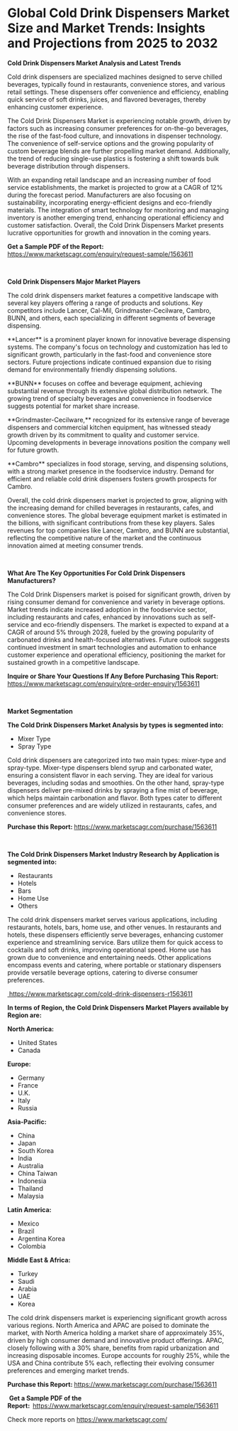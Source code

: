 <p><h1>Global Cold Drink Dispensers Market Size and Market Trends: Insights and Projections from 2025 to 2032</h1></p><p><strong>Cold Drink Dispensers Market Analysis and Latest Trends</strong></p>
<p><p>Cold drink dispensers are specialized machines designed to serve chilled beverages, typically found in restaurants, convenience stores, and various retail settings. These dispensers offer convenience and efficiency, enabling quick service of soft drinks, juices, and flavored beverages, thereby enhancing customer experience.</p><p>The Cold Drink Dispensers Market is experiencing notable growth, driven by factors such as increasing consumer preferences for on-the-go beverages, the rise of the fast-food culture, and innovations in dispenser technology. The convenience of self-service options and the growing popularity of custom beverage blends are further propelling market demand. Additionally, the trend of reducing single-use plastics is fostering a shift towards bulk beverage distribution through dispensers.</p><p>With an expanding retail landscape and an increasing number of food service establishments, the market is projected to grow at a CAGR of 12% during the forecast period. Manufacturers are also focusing on sustainability, incorporating energy-efficient designs and eco-friendly materials. The integration of smart technology for monitoring and managing inventory is another emerging trend, enhancing operational efficiency and customer satisfaction. Overall, the Cold Drink Dispensers Market presents lucrative opportunities for growth and innovation in the coming years.</p></p>
<p><strong>Get a Sample PDF of the Report:&nbsp;</strong> <a href="https://www.marketscagr.com/enquiry/request-sample/1563611?utm_campaign=3092&utm_medium=2&utm_source=Github&utm_content=ia&utm_term=05032025&utm_id=cold-drink-dispensers">https://www.marketscagr.com/enquiry/request-sample/1563611</a></p>
<p>&nbsp;</p>
<p><strong>Cold Drink Dispensers Major Market Players</strong></p>
<p><p>The cold drink dispensers market features a competitive landscape with several key players offering a range of products and solutions. Key competitors include Lancer, Cal-Mil, Grindmaster-Cecilware, Cambro, BUNN, and others, each specializing in different segments of beverage dispensing.</p><p>**Lancer** is a prominent player known for innovative beverage dispensing systems. The company's focus on technology and customization has led to significant growth, particularly in the fast-food and convenience store sectors. Future projections indicate continued expansion due to rising demand for environmentally friendly dispensing solutions.</p><p>**BUNN** focuses on coffee and beverage equipment, achieving substantial revenue through its extensive global distribution network. The growing trend of specialty beverages and convenience in foodservice suggests potential for market share increase.</p><p>**Grindmaster-Cecilware,** recognized for its extensive range of beverage dispensers and commercial kitchen equipment, has witnessed steady growth driven by its commitment to quality and customer service. Upcoming developments in beverage innovations position the company well for future growth.</p><p>**Cambro** specializes in food storage, serving, and dispensing solutions, with a strong market presence in the foodservice industry. Demand for efficient and reliable cold drink dispensers fosters growth prospects for Cambro.</p><p>Overall, the cold drink dispensers market is projected to grow, aligning with the increasing demand for chilled beverages in restaurants, cafes, and convenience stores. The global beverage equipment market is estimated in the billions, with significant contributions from these key players. Sales revenues for top companies like Lancer, Cambro, and BUNN are substantial, reflecting the competitive nature of the market and the continuous innovation aimed at meeting consumer trends.</p></p>
<p>&nbsp;</p>
<p><strong>What Are The Key Opportunities For Cold Drink Dispensers Manufacturers?</strong></p>
<p><p>The Cold Drink Dispensers market is poised for significant growth, driven by rising consumer demand for convenience and variety in beverage options. Market trends indicate increased adoption in the foodservice sector, including restaurants and cafes, enhanced by innovations such as self-service and eco-friendly dispensers. The market is expected to expand at a CAGR of around 5% through 2028, fueled by the growing popularity of carbonated drinks and health-focused alternatives. Future outlook suggests continued investment in smart technologies and automation to enhance customer experience and operational efficiency, positioning the market for sustained growth in a competitive landscape.</p></p>
<p><strong>Inquire or Share Your Questions If Any Before Purchasing This Report:</strong> <a href="https://www.marketscagr.com/enquiry/pre-order-enquiry/1563611?utm_campaign=3092&utm_medium=2&utm_source=Github&utm_content=ia&utm_term=05032025&utm_id=cold-drink-dispensers">https://www.marketscagr.com/enquiry/pre-order-enquiry/1563611</a></p>
<p>&nbsp;</p>
<p><strong>Market Segmentation</strong></p>
<p><strong>The Cold Drink Dispensers Market Analysis by types is segmented into:</strong></p>
<p><ul><li>Mixer Type</li><li>Spray Type</li></ul></p>
<p><p>Cold drink dispensers are categorized into two main types: mixer-type and spray-type. Mixer-type dispensers blend syrup and carbonated water, ensuring a consistent flavor in each serving. They are ideal for various beverages, including sodas and smoothies. On the other hand, spray-type dispensers deliver pre-mixed drinks by spraying a fine mist of beverage, which helps maintain carbonation and flavor. Both types cater to different consumer preferences and are widely utilized in restaurants, cafes, and convenience stores.</p></p>
<p><strong>Purchase this Report:&nbsp;</strong><a href="https://www.marketscagr.com/purchase/1563611?utm_campaign=3092&utm_medium=2&utm_source=Github&utm_content=ia&utm_term=05032025&utm_id=cold-drink-dispensers">https://www.marketscagr.com/purchase/1563611</a></p>
<p>&nbsp;</p>
<p><strong>The Cold Drink Dispensers Market Industry Research by Application is segmented into:</strong></p>
<p><ul><li>Restaurants</li><li>Hotels</li><li>Bars</li><li>Home Use</li><li>Others</li></ul></p>
<p><p>The cold drink dispensers market serves various applications, including restaurants, hotels, bars, home use, and other venues. In restaurants and hotels, these dispensers efficiently serve beverages, enhancing customer experience and streamlining service. Bars utilize them for quick access to cocktails and soft drinks, improving operational speed. Home use has grown due to convenience and entertaining needs. Other applications encompass events and catering, where portable or stationary dispensers provide versatile beverage options, catering to diverse consumer preferences.</p></p>
<p><a href="https://www.marketscagr.com/cold-drink-dispensers-r1563611?utm_campaign=3092&utm_medium=2&utm_source=Github&utm_content=ia&utm_term=05032025&utm_id=cold-drink-dispensers">&nbsp;https://www.marketscagr.com/cold-drink-dispensers-r1563611</a></p>
<p><strong>In terms of Region, the Cold Drink Dispensers Market Players available by Region are:</strong></p>
<p>
    <p> <strong> North America: </strong>
        <ul>
            <li>United States</li>
            <li>Canada</li>
        </ul>
        </p> 
    <p> <strong> Europe: </strong>
        <ul>
            <li>Germany</li>
            <li>France</li>
            <li>U.K.</li>
            <li>Italy</li>
            <li>Russia</li>
        </ul>
        </p> 
    <p> <strong> Asia-Pacific: </strong>
        <ul>
            <li>China</li>
            <li>Japan</li>
            <li>South Korea</li>
            <li>India</li>
            <li>Australia</li>
            <li>China Taiwan</li>
            <li>Indonesia</li>
            <li>Thailand</li>
            <li>Malaysia</li>
        </ul>
        </p> 
    <p> <strong> Latin America: </strong>
        <ul>
            <li>Mexico</li>
            <li>Brazil</li>
            <li>Argentina Korea</li>
            <li>Colombia</li>
        </ul>
        </p> 
    <p> <strong> Middle East & Africa: </strong>
        <ul>
            <li>Turkey</li>
            <li>Saudi</li>
            <li>Arabia</li>
            <li>UAE</li>
            <li>Korea</li>
        </ul>
    </p>
    </p>
<p><p>The cold drink dispensers market is experiencing significant growth across various regions. North America and APAC are poised to dominate the market, with North America holding a market share of approximately 35%, driven by high consumer demand and innovative product offerings. APAC, closely following with a 30% share, benefits from rapid urbanization and increasing disposable incomes. Europe accounts for roughly 25%, while the USA and China contribute 5% each, reflecting their evolving consumer preferences and emerging market trends.</p></p>
<p><strong>Purchase this Report: </strong><a href="https://www.marketscagr.com/purchase/1563611?utm_campaign=3092&utm_medium=2&utm_source=Github&utm_content=ia&utm_term=05032025&utm_id=cold-drink-dispensers">https://www.marketscagr.com/purchase/1563611</a></p>
<p>&nbsp;<strong>Get a Sample PDF of the Report:&nbsp;&nbsp;</strong><a href="https://www.marketscagr.com/enquiry/request-sample/1563611?utm_campaign=3092&utm_medium=2&utm_source=Github&utm_content=ia&utm_term=05032025&utm_id=cold-drink-dispensers">https://www.marketscagr.com/enquiry/request-sample/1563611</a></p>
<p><strong></strong></p>
<p>Check more reports on <a href="https://www.marketscagr.com/?utm_campaign=3092&utm_medium=2&utm_source=Github&utm_content=ia&utm_term=05032025&utm_id=cold-drink-dispensers">https://www.marketscagr.com/</a></p>
